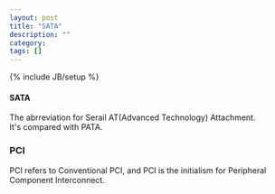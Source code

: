 ```yaml
---
layout: post
title: "SATA"
description: ""
category: 
tags: []
---
```

{% include JB/setup %}
#### SATA
 
The abrreviation for Serail AT(Advanced Technology) Attachment.<br/>
It's compared with PATA.


### PCI
PCI refers to Conventional PCI, and PCI is the initialism for Peripheral Component Interconnect.
